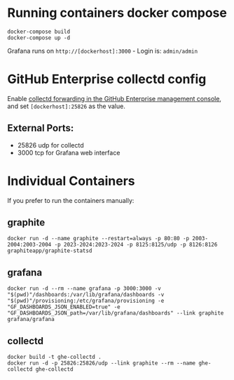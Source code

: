 # Running containers docker compose

```
docker-compose build
docker-compose up -d
```

Grafana runs on `http://[dockerhost]:3000` - Login is: `admin/admin`

# GitHub Enterprise collectd config

Enable [collectd forwarding in the GitHub Enterprise management console](https://help.github.com/enterprise/admin/articles/configuring-collectd/#enable-collectd-forwarding-on-github-enterprise), and set `[dockerhost]:25826` as the value.

## External Ports:
- 25826 udp for collectd
- 3000 tcp for Grafana web interface


# Individual Containers

If you prefer to run the containers manually:

## graphite

```
docker run -d --name graphite --restart=always -p 80:80 -p 2003-2004:2003-2004 -p 2023-2024:2023-2024 -p 8125:8125/udp -p 8126:8126 graphiteapp/graphite-statsd
```

## grafana

```
docker run -d --rm --name grafana -p 3000:3000 -v "$(pwd)"/dashboards:/var/lib/grafana/dashboards -v "$(pwd)"/provisioning:/etc/grafana/provisioning -e "GF_DASHBOARDS_JSON_ENABLED=true" -e "GF_DASHBOARDS_JSON_path=/var/lib/grafana/dashboards" --link graphite grafana/grafana
```

## collectd

```
docker build -t ghe-collectd .
docker run -d -p 25826:25826/udp --link graphite --rm --name ghe-collectd ghe-collectd
```
